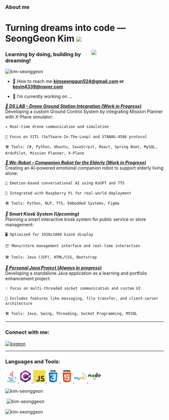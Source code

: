 ### About me

<h1 align="left">Turning dreams into code — SeongGeon Kim <img src="https://media.giphy.com/media/12oufCB0MyZ1Go/giphy.gif" width="50"> </h1>
<img align='right' src="https://media2.giphy.com/media/v1.Y2lkPTc5MGI3NjExc21jcWR1cDJzeHphNTJzMnl2aDJvYTZ0a3VjaGFkdDJmbm1va296cCZlcD12MV9pbnRlcm5hbF9naWZfYnlfaWQmY3Q9Zw/Y4ak9Ki2GZCbJxAnJD/giphy.gif" width="230">
<h3 align="left">Learning by doing, building by dreaming!</h3>

<p align="left"> <img src="https://komarev.com/ghpvc/?username=kim-seonggeon&label=Profile%20views&color=0e75b6&style=flat" alt="kim-seonggeon" /> </p>

- 📧 How to reach me **kimseonggun524@gmail.com or kevin4339@naver.com**

- 🔭 I’m currently working on ...

***[🔹 DS LAB – Drone Ground Station Integration (Work in Progress)](https://github.com/Kim-SeongGeon/DSLAB)***  
Developing a custom Ground Control System by integrating Mission Planner with X-Plane simulator:
```
✈️ Real-time drone communication and simulation

🔧 Focus on SITL (Software-In-The-Loop) and STANAG-4586 protocol

🛠️ Tools: C#, Python, Ubuntu, JavaScrpit, React, Spring Boot, MySQL, ArduPilot, Mission Planner, X-Plane
```

***[🔹 We-Robot – Companion Robot for the Elderly (Work in Progress)](https://github.com/KWAudio)***  
Creating an AI-powered emotional companion robot to support elderly living alone:
```
💬 Emotion-based conversational AI using KoGPT and TTS

🤖 Integrated with Raspberry Pi for real-world deployment

🛠️ Tools: Python, NLP, TTS, Embedded Systems, Figma
```

***🔹 Smart Kiosk System (Upcoming)***  
Planning a smart interactive kiosk system for public service or store management:
```
🖥️ Optimized for 1920x1080 kiosk display

📦 Menu/store management interface and real-time interaction

🛠️ Tools: Java (JSP), HTML/CSS, Bootstrap
```

***[🔹 Personal Java Project (Always in progress)](https://github.com/Kim-SeongGeon/Personal-Portfolio)***  
Developing a standalone Java application as a learning and portfolio enhancement project:
```
💡 Focus on multi-threaded socket communication and custom UI

📁 Includes features like messaging, file transfer, and client-server architecture

🛠️ Tools: Java, Swing, Threading, Socket Programming, MYSQL
```

---

<h3 align="left">Connect with me:</h3>
<p align="left">
<a href="https://instagram.com/kxgeon" target="blank"><img align="center" src="https://raw.githubusercontent.com/rahuldkjain/github-profile-readme-generator/master/src/images/icons/Social/instagram.svg" alt="kxgeon" height="30" width="40" /></a>
</p>

---

<h3 align="left">Languages and Tools:</h3>
<p align="left"> <a href="https://www.java.com" target="_blank" rel="noreferrer"> <img src="https://raw.githubusercontent.com/devicons/devicon/master/icons/java/java-original.svg" alt="java" width="40" height="40"/> </a> <a href="https://www.w3schools.com/cs/" target="_blank" rel="noreferrer"> <img src="https://raw.githubusercontent.com/devicons/devicon/master/icons/csharp/csharp-original.svg" alt="csharp" width="40" height="40"/> </a> <a href="https://developer.mozilla.org/en-US/docs/Web/JavaScript" target="_blank" rel="noreferrer"> <img src="https://raw.githubusercontent.com/devicons/devicon/master/icons/javascript/javascript-original.svg" alt="javascript" width="40" height="40"/> </a> <a href="https://www.w3schools.com/css/" target="_blank" rel="noreferrer"> <img src="https://raw.githubusercontent.com/devicons/devicon/master/icons/css3/css3-original-wordmark.svg" alt="css3" width="40" height="40"/> </a> <a href="https://www.w3.org/html/" target="_blank" rel="noreferrer"> <img src="https://raw.githubusercontent.com/devicons/devicon/master/icons/html5/html5-original-wordmark.svg" alt="html5" width="40" height="40"/> </a> <a href="https://www.mysql.com/" target="_blank" rel="noreferrer"> <img src="https://raw.githubusercontent.com/devicons/devicon/master/icons/mysql/mysql-original-wordmark.svg" alt="mysql" width="40" height="40"/> </a> <a href="https://nodejs.org" target="_blank" rel="noreferrer"> <img src="https://raw.githubusercontent.com/devicons/devicon/master/icons/nodejs/nodejs-original-wordmark.svg" alt="nodejs" width="40" height="40"/> </a> </p>

<p><img align="center" src="https://github-readme-stats.vercel.app/api/top-langs?username=kim-seonggeon&show_icons=true&locale=en&layout=compact" alt="kim-seonggeon" /></p>

<p>&nbsp;<img align="center" src="https://github-readme-stats.vercel.app/api?username=kim-seonggeon&show_icons=true&locale=en" alt="kim-seonggeon" /></p>

<p><img align="center" src="https://github-readme-streak-stats.herokuapp.com/?user=kim-seonggeon&" alt="kim-seonggeon" /></p>
